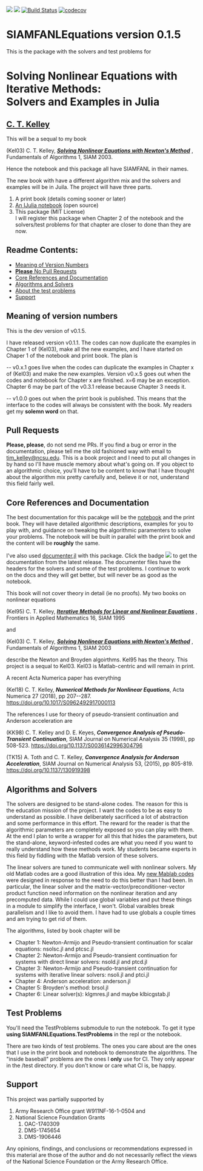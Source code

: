 [![](https://img.shields.io/badge/docs-stable-blue.svg)](https://ctkelley.github.io/SIAMFANLEquations.jl/stable)
[![](https://img.shields.io/badge/docs-dev-blue.svg)](https://ctkelley.github.io/SIAMFANLEquations.jl/dev)
[![Build Status](https://travis-ci.com/ctkelley/SIAMFANLEquations.jl.svg?branch=master)](https://travis-ci.com/ctkelley/SIAMFANLEquations.jl)
[![codecov](https://codecov.io/gh/ctkelley/SIAMFANLEquations.jl/branch/master/graph/badge.svg)](https://codecov.io/gh/ctkelley/SIAMFANLEquations.jl)
# SIAMFANLEquations version 0.1.5

This is the package with the solvers and test problems for 

# Solving Nonlinear Equations with Iterative Methods: <br> Solvers and Examples in Julia

## [C. T. Kelley](https://ctk.math.ncsu.edu)

This will be a sequal to my book 

(Kel03) C. T. Kelley, [***Solving Nonlinear Equations with Newton's Method***](https://my.siam.org/Store/Product/viewproduct/?ProductId=841) , Fundamentals of Algorithms 1, SIAM 2003.

Hence the notebook and this package all have SIAMFANL in their names.

The new book with have a different algorithm mix and the solvers and examples will be in Juila. The project will have three parts.

   1. A print book (details coming sooner or later)
   2. [An IJulia notebook](https://github.com/ctkelley/NotebookSIAMFANL) (open source)
   3. This package (MIT License)<br>
      I will register this package when Chapter 2 of the notebook and the solvers/test problems for that chapter are closer to done than they are now. 
   
## Readme Contents:

- [Meaning of Version Numbers](#Meaning-of-version-numbers)
- [__Please__ No Pull Requests](#Pull-Requests)
- [Core References and Documentation](#Core-References-and-Documentation)
- [Algorithms and Solvers](#Algorithms-and-Solvers)
- [About the test problems](#Test-Problems)
- [Support](#Support) 

## Meaning of version numbers

This is the dev version of v0.1.5.

I have released version v0.1.1. The codes can now duplicate the examples in Chapter 1 of (Kel03), make all the new examples, and I have started on Chaper 1 of the notebook and print book. The plan is

-- v0.x.1 goes live when the codes can duplicate the examples in Chapter x of (Kel03) and make the new examples. Version v0.x.5 goes out when the codes and notebook for Chapter x are finished. x=6 may be an exception. Chapter 6 may be part of the v0.3.1 release because Chapter 3 needs it.

-- v1.0.0 goes out when the print book is published. This means that the interface to the codes will always be consistent with the book. My readers get my __solemn word__ on that.

## Pull Requests

__Please, please__, do not send me PRs. If you find a bug or error in the documentation, please tell me the old fashioned way with email to tim_kelley@ncsu.edu. This is a book project and I need to put all changes in by hand so I'll have muscle memory about what's going on. If you object to an algorithmic choice, you'll have to be content to know that I have thought about the algorithm mix pretty carefully and, believe it or not, understand this field fairly well.

## Core References and Documentation

The best documentation for this pacakge will be the [notebook](https://github.com/ctkelley/NotebookSIAMFANL) and the print book. They will have detailed algorithmic descriptions, examples for you to play with, and guidance on tweaking the algorithmic paramenters to solve your problems. The notebook will be built in parallel with the print book and the content will be __roughly__ the same.

I've also used [documenter.jl](https://github.com/JuliaDocs/Documenter.jl) with this package. Click the badge
[![](https://img.shields.io/badge/docs-stable-blue.svg)](https://ctkelley.github.io/SIAMFANLEquations.jl/stable)
to get the documentation from the latest release. The documenter files have the headers for the solvers and some of the test problems. I continue to work on the docs and they will get better, but will never be as good as the notebook.

This book will not cover theory in detail (ie no proofs). My two books on nonlinear equations

(Kel95) C. T. Kelley, [***Iterative Methods for Linear and Nonlinear Equations***](https://my.siam.org/Store/Product/viewproduct/?ProductId=862) , Frontiers in Applied Mathematics 16,  SIAM 1995

and

(Kel03) C. T. Kelley, [***Solving Nonlinear Equations with Newton's Method***](https://my.siam.org/Store/Product/viewproduct/?ProductId=841) , Fundamentals of Algorithms 1, SIAM 2003

describe the Newton and Broyden algoirthms. Kel95 has the theory. This project is a sequal to Kel03. Kel03 is Matlab-centric
and will remain in print.

A recent Acta Numerica paper has everything

(Kel18) C. T. Kelley, ***Numerical Methods for Nonlinear Equations***, Acta Numerica 27 (2018), pp 207--287. https://doi.org/10.1017/S0962492917000113

The references I use for theory of pseudo-transient continuation and Anderson acceleration are

(KK98) C. T. Kelley and D. E. Keyes, ***Convergence Analysis of Pseudo-Transient Continuation***, SIAM Journal on Numerical Analysis 35 (1998), pp 508-523. https://doi.org/10.1137/S0036142996304796

(TK15) A. Toth and C. T. Kelley, ***Convergence Analysis for Anderson Acceleration***, SIAM Journal on Numerical Analysis 53, (2015), pp 805-819. https://doi.org/10.1137/130919398

## Algorithms and Solvers

The solvers are designed to be stand-alone codes. The reason for this is the education mission of the project. I want the codes to be as easy to understand as possible. I have deliberately sacrificed a lot of abstraction and some performance in this effort. The reward for the reader is that the algorithmic parameters are completely exposed so  you can play with them. At the end I plan to write a wrapper for all this that hides the parameters, but the stand-alone, keyword-infested codes are what you need if you want to really understand how these methods work. My students became experts in this field by fiddling with the Matlab version of these solvers.

The linear solvers are tuned to communicate well with nonlinear solvers. My old Matlab codes are a good illustration of this idea. My [new Mablab codes](https://ctk.math.ncsu.edu/knl.html) were designed in response to the need to do this better than I had been. In particular, the linear solver and the matrix-vector/preconditioner-vector product function need information on the nonlinear iteration and any precomputed data. While I could use global variables and put these things in a module to simplify the interface, I won't. Global varaibles break parallelism and I like to avoid them. I have had to use globals a couple times and am trying to get rid of them.

The algorithms, listed by book chapter will be

   - Chapter 1: Newton-Armijo and Pseudo-transient continuation for scalar equations: nsolsc.jl and ptcsc.jl
   - Chapter 2: Newton-Armijo and Pseudo-transient continuation for systems with direct linear solvers: nsold.jl and ptcd.jl
   - Chapter 3: Newton-Armijo and Pseudo-transient continuation for systems with iterative linear solvers: nsoli.jl and ptci.jl
   - Chapter 4: Anderson acceleration: anderson.jl
   - Chapter 5: Broyden's method: brsol.jl
   - Chapter 6: Linear solver(s): klgmres.jl and maybe klbicgstab.jl
   
## Test Problems

You'll need the TestProblems submodule to run the notebook. To get it type __using SIAMFANLEquations.TestProblems__ in the repl or the notebook.

There are two kinds of test problems. The ones you care about are the ones that I use in the print book and notebook to demonstrate the algorithms. The "inside baseball" problems are the ones I __only__ use for CI. They only appear in the /test directory. If you don't know or care what CI is, be happy.
   
## Support

This project was partially supported by
1. Army Research Office grant W911NF-16-1-0504 and
2. National Science Foundation Grants
   1. OAC-1740309
   2. DMS-1745654
   3. DMS-1906446
   
Any opinions, findings, and conclusions or
recommendations expressed in this material are those of the author and
do not necessarily reflect the views of the National
Science Foundation
or the Army Research Office.
